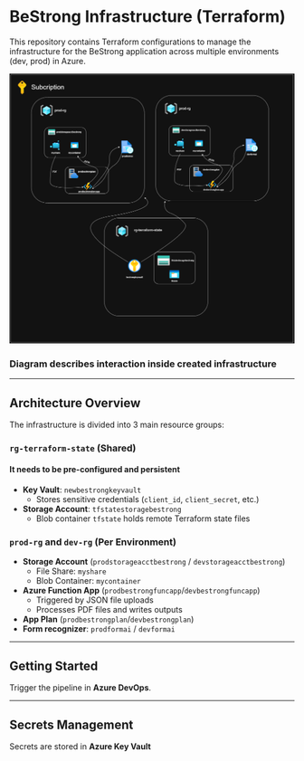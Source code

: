# BeStrong Infrastructure (Terraform)

This repository contains Terraform configurations to manage the infrastructure for the BeStrong application across multiple environments (dev, prod) in Azure.

![Alt text](infra.drawio.png)

### Diagram describes interaction inside created infrastructure

---

## Architecture Overview

The infrastructure is divided into 3 main resource groups:

### `rg-terraform-state` (Shared)

#### It needs to be pre-configured and persistent

- **Key Vault**: `newbestrongkeyvault`
  - Stores sensitive credentials (`client_id`, `client_secret`, etc.)
- **Storage Account**: `tfstatestoragebestrong`
  - Blob container `tfstate` holds remote Terraform state files

### `prod-rg` and `dev-rg` (Per Environment)

- **Storage Account** (`prodstorageacctbestrong` / `devstorageacctbestrong`)
  - File Share: `myshare`
  - Blob Container: `mycontainer`
- **Azure Function App** (`prodbestrongfuncapp`/`devbestrongfuncapp`)
  - Triggered by JSON file uploads
  - Processes PDF files and writes outputs
- **App Plan** (`prodbestrongplan`/`devbestrongplan`)
- **Form recognizer**: `prodformai` / `devformai`

---

## Getting Started

Trigger the pipeline in **Azure DevOps**.

---

## Secrets Management

Secrets are stored in **Azure Key Vault**

